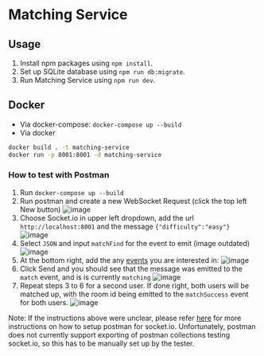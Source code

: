 # Matching Service

## Usage

1. Install npm packages using `npm install`.
2. Set up SQLite database using `npm run db:migrate`.
3. Run Matching Service using `npm run dev`.

## Docker

- Via docker-compose: `docker-compose up --build`
- Via docker

```bash
docker build . -t matching-service
docker run -p 8001:8001 -d matching-service
```

### How to test with Postman

1. Run `docker-compose up --build`
2. Run postman and create a new WebSocket Request (click the top left New button)
   ![image](https://user-images.githubusercontent.com/50147457/188167251-15b4bb10-a4d8-41c2-8727-382224a8ebac.png)
3. Choose Socket.io in upper left dropdown, add the url `http://localhost:8001` and the message `{"difficulty":"easy"}`
   ![image](https://user-images.githubusercontent.com/50147457/188167374-825174fd-9d5a-4a04-9256-302ddd14143a.png)
4. Select `JSON` and input `matchFind` for the event to emit (image outdated)
   ![image](https://user-images.githubusercontent.com/50147457/188168120-c66974f4-b773-4cc2-9954-eee17cc1b1c1.png)
5. At the bottom right, add the any [events](https://github.com/CS3219-AY2223S1/cs3219-project-ay2223s1-g58/blob/main/matching-service/const/constants.json) you are interested in:
   ![image](https://user-images.githubusercontent.com/50147457/188168182-03431725-bbe2-4537-a0aa-2afb87d99bf4.png)
6. Click Send and you should see that the message was emitted to the `match` event, and is is currently `matching`
   ![image](https://user-images.githubusercontent.com/50147457/188168685-647fea55-e36b-4802-9fa4-e8a913da478d.png)
7. Repeat steps 3 to 6 for a second user. If done right, both users will be matched up, with the room id being emitted to the `matchSuccess` event for both users.
   ![image](https://user-images.githubusercontent.com/50147457/188168885-47fa43c9-3779-4e52-83bf-f743733dac89.png)

Note: If the instructions above were unclear, please refer [here](https://blog.postman.com/postman-now-supports-socket-io/) for more instructions on how to setup postman for socket.io. Unfortunately, postman does not currently support exporting of postman collections testing socket.io, so this has to be manually set up by the tester.
